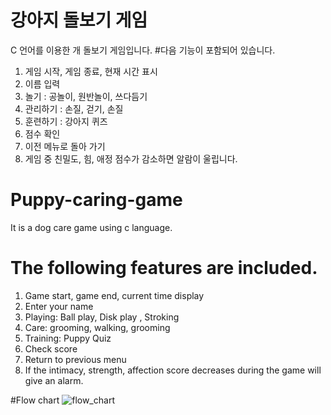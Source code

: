 # 강아지 돌보기 게임
 C 언어를 이용한 개 돌보기 게임입니다.
#다음 기능이 포함되어 있습니다.
   1. 게임 시작, 게임 종료, 현재 시간 표시
   2. 이름 입력
   3. 놀기 : 공놀이, 원반놀이, 쓰다듬기
   4. 관리하기 : 손질, 걷기, 손질
   5. 훈련하기 : 강아지 퀴즈
   6. 점수 확인
   7. 이전 메뉴로 돌아 가기
   8. 게임 중 친밀도, 힘, 애정 점수가 감소하면 알람이 울립니다.
   
 
# Puppy-caring-game
 It is a dog care game using c language.
# The following features are included.
  1. Game start, game end, current time display
  2. Enter your name
  3. Playing: Ball play, Disk play , Stroking
  4. Care: grooming, walking, grooming
  5. Training: Puppy Quiz
  6. Check score
  7. Return to previous menu
  8. If the intimacy, strength, affection score decreases during the game will give an alarm.


#Flow chart
![flow_chart](https://user-images.githubusercontent.com/53829167/68491106-89935580-028d-11ea-8037-1554146cd79a.jpg)
